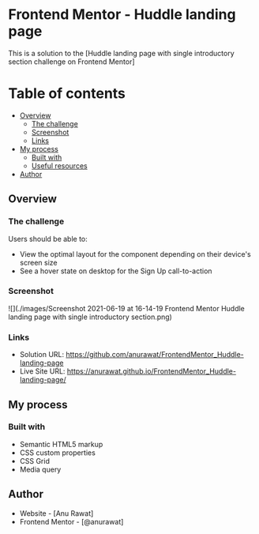 # Frontend Mentor -  Huddle landing page

This is a solution to the [Huddle landing page with single introductory section challenge on Frontend Mentor]

# Table of contents

- [Overview](#overview)
  - [The challenge](#the-challenge)
  - [Screenshot](#screenshot)
  - [Links](#links)
- [My process](#my-process)
  - [Built with](#built-with)
  - [Useful resources](#useful-resources)
- [Author](#author)

## Overview

### The challenge

Users should be able to:

- View the optimal layout for the component depending on their device's screen size
- See a hover state on desktop for the Sign Up call-to-action

### Screenshot

![](./images/Screenshot 2021-06-19 at 16-14-19 Frontend Mentor Huddle landing page with single introductory section.png)


### Links

- Solution URL: https://github.com/anurawat/FrontendMentor_Huddle-landing-page
- Live Site URL: https://anurawat.github.io/FrontendMentor_Huddle-landing-page/

## My process

### Built with

- Semantic HTML5 markup
- CSS custom properties
- CSS Grid
- Media query

## Author

- Website - [Anu Rawat]
- Frontend Mentor - [@anurawat]
